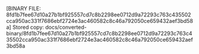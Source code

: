 [BINARY FILE: 8fd1b7fee67d10a27b1bf925557cd7c8b2298ee0712d9a72293c763c435502cca950ac331f7686ebf2724e3ac460582c8c46a792050ce659432aef3bd58a]
Stored copy: docs/converted-binary/8fd1b7fee67d10a27b1bf925557cd7c8b2298ee0712d9a72293c763c435502cca950ac331f7686ebf2724e3ac460582c8c46a792050ce659432aef3bd58a
